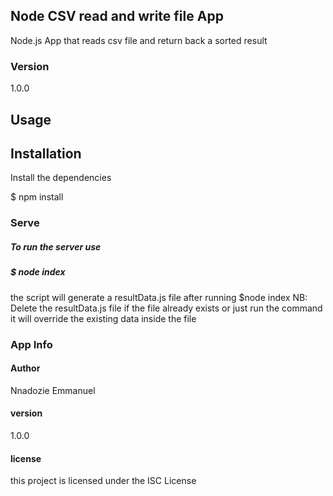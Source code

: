 ## Node CSV read and write file App

Node.js App that reads csv file and return back a sorted result

### Version

1.0.0

## Usage

## Installation

Install the dependencies

$ npm install

### Serve

##### To run the server use

##### $ node index

the script will generate a resultData.js file after running $node index
NB: Delete the resultData.js file if the file already exists or just run the command it will override the existing data inside the file

### App Info

#### Author

Nnadozie Emmanuel

#### version

1.0.0

#### license

this project is licensed under the ISC License
